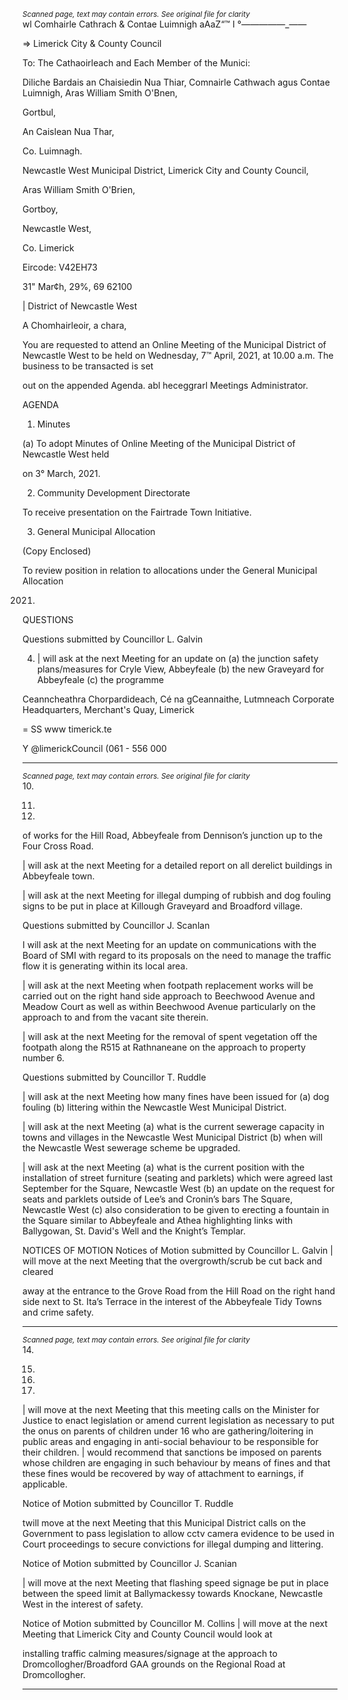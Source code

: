 *<small>Scanned page, text may contain errors. See original file for clarity</small>*  
wl Comhairle Cathrach
& Contae Luimnigh
aAaZ“™ I °———_—_—_——

=> Limerick City
& County Council

To: The Cathaoirleach and Each Member of the Munici:

Diliche Bardais an Chaisiedin Nua Thiar,
Comnairle Cathwach agus Contae Luimnigh,
Aras William Smith O'Bnen,

Gortbul,

An Caislean Nua Thar,

Co. Luimnagh.

Newcastle West Municipal District,
Limerick City and County Council,

Aras William Smith O'Brien,

Gortboy,

Newcastle West,

Co. Limerick

Eircode: V42EH73

31" Mar¢h, 29%, 69 62100

| District of Newcastle West

A Chomhairleoir, a chara,

You are requested to attend an Online Meeting of the Municipal District of Newcastle West
to be held on Wednesday, 7™ April, 2021, at 10.00 a.m. The business to be transacted is set

out on the appended Agenda.
abl heceggrarl
Meetings Administrator.

AGENDA

1. Minutes

(a) To adopt Minutes of Online Meeting of the Municipal District of Newcastle West held

on 3° March, 2021.

2. Community Development Directorate

To receive presentation on the Fairtrade Town Initiative.

3. General Municipal Allocation

(Copy Enclosed)

To review position in relation to allocations under the General Municipal Allocation

2021.

QUESTIONS

Questions submitted by Councillor L. Galvin

4. | will ask at the next Meeting for an update on (a) the junction safety plans/measures
for Cryle View, Abbeyfeale (b) the new Graveyard for Abbeyfeale (c) the programme

Ceanncheathra Chorpardideach, Cé na gCeannaithe, Lutmneach
Corporate Headquarters, Merchant's Quay, Limerick

= SS
www timerick.te

Y @limerickCouncil
(061 - 556 000

---
*<small>Scanned page, text may contain errors. See original file for clarity</small>*  
10.

11.

12.

of works for the Hill Road, Abbeyfeale from Dennison’s junction up to the Four Cross
Road.

| will ask at the next Meeting for a detailed report on all derelict buildings in
Abbeyfeale town.

| will ask at the next Meeting for illegal dumping of rubbish and dog fouling signs to
be put in place at Killough Graveyard and Broadford village.

Questions submitted by Councillor J. Scanlan

I will ask at the next Meeting for an update on communications with the Board of
SMI with regard to its proposals on the need to manage the traffic flow it is
generating within its local area.

| will ask at the next Meeting when footpath replacement works will be carried out
on the right hand side approach to Beechwood Avenue and Meadow Court as well as
within Beechwood Avenue particularly on the approach to and from the vacant site
therein.

| will ask at the next Meeting for the removal of spent vegetation off the footpath
along the R515 at Rathnaneane on the approach to property number 6.

Questions submitted by Councillor T. Ruddle

| will ask at the next Meeting how many fines have been issued for (a) dog fouling (b)
littering within the Newcastle West Municipal District.

| will ask at the next Meeting (a) what is the current sewerage capacity in towns and
villages in the Newcastle West Municipal District (b) when will the Newcastle West
sewerage scheme be upgraded.

| will ask at the next Meeting (a) what is the current position with the installation of
street furniture (seating and parklets) which were agreed last September for the
Square, Newcastle West (b) an update on the request for seats and parklets outside
of Lee’s and Cronin’s bars The Square, Newcastle West (c) also consideration to be
given to erecting a fountain in the Square similar to Abbeyfeale and Athea
highlighting links with Ballygowan, St. David's Well and the Knight’s Templar.

NOTICES OF MOTION
Notices of Motion submitted by Councillor L. Galvin
| will move at the next Meeting that the overgrowth/scrub be cut back and cleared

away at the entrance to the Grove Road from the Hill Road on the right hand side next
to St. Ita’s Terrace in the interest of the Abbeyfeale Tidy Towns and crime safety.

---
*<small>Scanned page, text may contain errors. See original file for clarity</small>*  
14.

15.

16.

17.

| will move at the next Meeting that this meeting calls on the Minister for Justice to
enact legislation or amend current legislation as necessary to put the onus on
parents of children under 16 who are gathering/loitering in public areas and
engaging in anti-social behaviour to be responsible for their children. | would
recommend that sanctions be imposed on parents whose children are engaging in
such behaviour by means of fines and that these fines would be recovered by way of
attachment to earnings, if applicable.

Notice of Motion submitted by Councillor T. Ruddle

twill move at the next Meeting that this Municipal District calls on the Government to
pass legislation to allow cctv camera evidence to be used in Court proceedings to
secure convictions for illegal dumping and littering.

Notice of Motion submitted by Councillor J. Scanian

| will move at the next Meeting that flashing speed signage be put in place between
the speed limit at Ballymackessy towards Knockane, Newcastle West in the interest of
safety.

Notice of Motion submitted by Councillor M. Collins
| will move at the next Meeting that Limerick City and County Council would look at

installing traffic calming measures/signage at the approach to
Dromcollogher/Broadford GAA grounds on the Regional Road at Dromcollogher.

---
